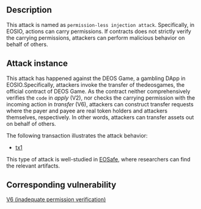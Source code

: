 ## Description

This attack is named as `permission-less injection attack`. Specifically, in EOSIO, actions can carry permissions. If contracts does not strictly verify the carrying permissions, attackers can perform malicious behavior on behalf of others.

## Attack instance

This attack has happened against the DEOS Game, a gambling DApp in EOSIO.Specifically, attackers invoke the transfer of thedeosgames, the official contract of DEOS Game. As the contract neither comprehensively verifies the `code` in *apply* (V2), nor checks the carrying permission with the incoming action in *transfer* (V6), attackers can construct transfer requests where the payer and payee are real token holders and attackers themselves, respectively. In other words, attackers can transfer assets out on behalf of others.

The following transaction illustrates the attack behavior:
- [tx1](https://eos.eosq.eosnation.io/tx/ad143e3da45f7661eb4540b51d23dc6bfaa64b1de6989297f3b4e2170e17ff08)

This type of attack is well-studied in [EOSafe](https://www.usenix.org/conference/usenixsecurity21/presentation/he-ningyu), where researchers can find the relevant artifacts.

## Corresponding vulnerability

[V6 (inadequate permission verification)](../vulnerabilities/v6.md)
